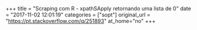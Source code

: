 +++
title = "Scraping com R - xpathSApply retornando uma lista de 0"
date = "2017-11-02 12:01:19"
categories = ["sopt"]
original_url = "https://pt.stackoverflow.com/q/251893"
at_home="no"
+++


